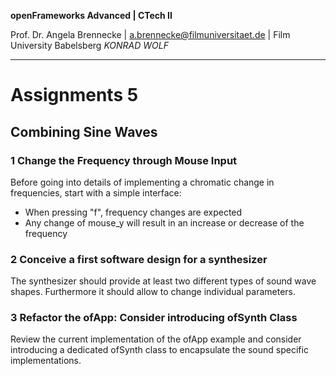 <!-- ---  
title: openFrameworks Advanced
author: Angela Brennecke
affiliation: Film University Babelsberg KONRAD WOLF
date: Winter term 2019/20
---   -->
**openFrameworks Advanced | CTech II**

Prof. Dr. Angela Brennecke | a.brennecke@filmuniversitaet.de | Film University Babelsberg *KONRAD WOLF*

---

# Assignments 5

## Combining Sine Waves

### 1 Change the Frequency through Mouse Input

Before going into details of implementing a chromatic change in frequencies, start with a simple interface:

- When pressing "f", frequency changes are expected 
- Any change of mouse_y will result in an increase or decrease of the frequency

### 2 Conceive a first software design for a synthesizer 

The synthesizer should provide at least two different types of sound wave shapes. Furthermore it should allow to change individual parameters.

### 3 Refactor the ofApp: Consider introducing ofSynth Class

Review the current implementation of the ofApp example and consider introducing a dedicated ofSynth class to encapsulate the sound specific implementations.
